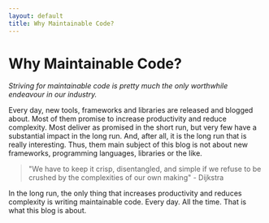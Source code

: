 ```yaml
---
layout: default
title: Why Maintainable Code?
---
```


# Why Maintainable Code?
_Striving for maintainable code is pretty much the only worthwhile endeavour in our industry._


Every day, new tools, frameworks and libraries are released and blogged about. Most of them
promise to increase productivity and reduce complexity. Most deliver as promised in the short run,
but very few have a substantial impact in the long run. And, after all, it is the long run
that is really interesting. Thus, them main subject of this blog is not about new 
frameworks, programming languages, libraries or the like.

> "We have to keep it crisp, disentangled, and simple if we refuse to be crushed by the complexities of our own making" - Dijkstra

In the long run, the only thing that increases productivity and reduces complexity is writing
maintainable code. Every day. All the time. That is what this blog is about.